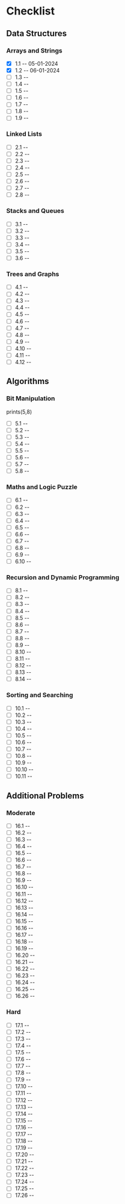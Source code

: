 # Checklist

## Data Structures

### Arrays and Strings

- [x] 1.1 -- 05-01-2024
- [x] 1.2 -- 06-01-2024
- [ ] 1.3 -- 
- [ ] 1.4 -- 
- [ ] 1.5 -- 
- [ ] 1.6 -- 
- [ ] 1.7 -- 
- [ ] 1.8 -- 
- [ ] 1.9 -- 

### Linked Lists

- [ ] 2.1 -- 
- [ ] 2.2 -- 
- [ ] 2.3 -- 
- [ ] 2.4 -- 
- [ ] 2.5 -- 
- [ ] 2.6 -- 
- [ ] 2.7 -- 
- [ ] 2.8 -- 

### Stacks and Queues

- [ ] 3.1 -- 
- [ ] 3.2 -- 
- [ ] 3.3 -- 
- [ ] 3.4 -- 
- [ ] 3.5 -- 
- [ ] 3.6 -- 

### Trees and Graphs

- [ ] 4.1 -- 
- [ ] 4.2 -- 
- [ ] 4.3 -- 
- [ ] 4.4 -- 
- [ ] 4.5 -- 
- [ ] 4.6 -- 
- [ ] 4.7 -- 
- [ ] 4.8 -- 
- [ ] 4.9 -- 
- [ ] 4.10 -- 
- [ ] 4.11 -- 
- [ ] 4.12 -- 

## Algorithms

### Bit Manipulation

prints(5,8)
- [ ] 5.1 -- 
- [ ] 5.2 -- 
- [ ] 5.3 -- 
- [ ] 5.4 -- 
- [ ] 5.5 -- 
- [ ] 5.6 -- 
- [ ] 5.7 -- 
- [ ] 5.8 -- 

### Maths and Logic Puzzle

- [ ] 6.1 -- 
- [ ] 6.2 -- 
- [ ] 6.3 -- 
- [ ] 6.4 -- 
- [ ] 6.5 -- 
- [ ] 6.6 -- 
- [ ] 6.7 -- 
- [ ] 6.8 -- 
- [ ] 6.9 -- 
- [ ] 6.10 -- 

### Recursion and Dynamic Programming

- [ ] 8.1 -- 
- [ ] 8.2 -- 
- [ ] 8.3 -- 
- [ ] 8.4 -- 
- [ ] 8.5 -- 
- [ ] 8.6 -- 
- [ ] 8.7 -- 
- [ ] 8.8 -- 
- [ ] 8.9 -- 
- [ ] 8.10 -- 
- [ ] 8.11 -- 
- [ ] 8.12 -- 
- [ ] 8.13 -- 
- [ ] 8.14 -- 

### Sorting and Searching

- [ ] 10.1 -- 
- [ ] 10.2 -- 
- [ ] 10.3 -- 
- [ ] 10.4 -- 
- [ ] 10.5 -- 
- [ ] 10.6 -- 
- [ ] 10.7 -- 
- [ ] 10.8 -- 
- [ ] 10.9 -- 
- [ ] 10.10 -- 
- [ ] 10.11 -- 

## Additional Problems

### Moderate

- [ ] 16.1 -- 
- [ ] 16.2 -- 
- [ ] 16.3 -- 
- [ ] 16.4 -- 
- [ ] 16.5 -- 
- [ ] 16.6 -- 
- [ ] 16.7 -- 
- [ ] 16.8 -- 
- [ ] 16.9 -- 
- [ ] 16.10 -- 
- [ ] 16.11 -- 
- [ ] 16.12 -- 
- [ ] 16.13 -- 
- [ ] 16.14 -- 
- [ ] 16.15 -- 
- [ ] 16.16 -- 
- [ ] 16.17 -- 
- [ ] 16.18 -- 
- [ ] 16.19 -- 
- [ ] 16.20 -- 
- [ ] 16.21 -- 
- [ ] 16.22 -- 
- [ ] 16.23 -- 
- [ ] 16.24 -- 
- [ ] 16.25 -- 
- [ ] 16.26 -- 

### Hard

- [ ] 17.1 -- 
- [ ] 17.2 -- 
- [ ] 17.3 -- 
- [ ] 17.4 -- 
- [ ] 17.5 -- 
- [ ] 17.6 -- 
- [ ] 17.7 -- 
- [ ] 17.8 -- 
- [ ] 17.9 -- 
- [ ] 17.10 -- 
- [ ] 17.11 -- 
- [ ] 17.12 -- 
- [ ] 17.13 -- 
- [ ] 17.14 -- 
- [ ] 17.15 -- 
- [ ] 17.16 -- 
- [ ] 17.17 -- 
- [ ] 17.18 -- 
- [ ] 17.19 -- 
- [ ] 17.20 -- 
- [ ] 17.21 -- 
- [ ] 17.22 -- 
- [ ] 17.23 -- 
- [ ] 17.24 -- 
- [ ] 17.25 -- 
- [ ] 17.26 -- 